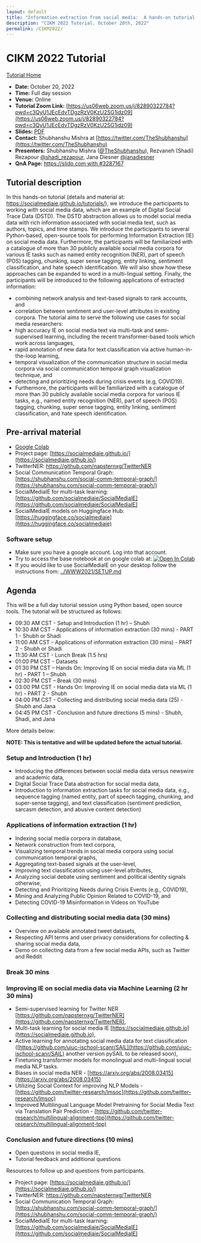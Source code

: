 ```yaml
---
layout: default
title: "Information extraction from social media:  A hands-on tutorial on tasks, data, and open source tools"
description: "CIKM 2022 Tutorial. October 20th, 2022"
permalink: /CIKM2022/
---
```


# CIKM 2022 Tutorial

[Tutorial Home](../)

* **Date:** October 20, 2022
* **Time:** Full day session
* **Venue:** Online
* **Tutorial Zoom Link:** [https://us06web.zoom.us/j/82890322784?pwd=c3QyU1JEcEdvTDgzRzV0KzU2SG1idz09](https://us06web.zoom.us/j/82890322784?pwd=c3QyU1JEcEdvTDgzRzV0KzU2SG1idz09)
* **Slides:** [PDF](./Presentation_CIKM_2022.pdf)
* **Contact:** Shubhanshu Mishra at [https://twitter.com/TheShubhanshu](https://twitter.com/TheShubhanshu)
* **Presenters:** Shubhanshu Mishra ([@TheShubhanshu](https://twitter.com/TheShubhanshu)), Rezvaneh (Shadi) Rezapour [@shadi_rezapour](https://twitter.com/shadi_rezapour), Jana Diesner [@janadiesner](https://twitter.com/janadiesner)
* **QnA Page:** [https://slido.com with #3287167](https://slido.com/3287167)


## Tutorial description

In this hands-on tutorial (details and material at: https://socialmediaie.github.io/tutorials/), we introduce the participants to working with social media data, which are an example of Digital Social Trace Data (DSTD). The DSTD abstraction allows us to model social media data with rich information associated with social media text, such as authors, topics, and time stamps. We introduce the participants to several Python-based, open-source tools for performing Information Extraction (IE) on social media data. Furthermore, the participants will be familiarized with a catalogue of more than 30 publicly available social media corpora for various IE tasks such as named entity recognition (NER), part of speech (POS) tagging, chunking, super sense tagging, entity linking, sentiment classification, and hate speech identification. We will also show how these approaches can be expanded to word in a multi-lingual setting. Finally, the participants will be introduced to the following applications of extracted information:

*	combining network analysis and text-based signals to rank accounts, and 
*	correlation between sentiment and user-level attributes in existing corpora. 
The tutorial aims to serve the following use cases for social media researchers:
*	high accuracy IE on social media text via multi-task and semi-supervised learning, including the recent transformer-based tools which work across languages, 
*	rapid annotation of new data for text classification via active human-in-the-loop learning, 
*	temporal visualization of the communication structure in social media corpora via social communication temporal graph visualization technique, and
*	detecting and prioritizing needs during crisis events (e.g, COVID19). 
*	Furthermore, the participants will be familiarized with a catalogue of more than 30 publicly available social media corpora for various IE tasks, e.g., named entity recognition (NER), part of speech (POS) tagging, chunking, super sense tagging, entity linking, sentiment classification, and hate speech identification. 

## Pre-arrival material

* [Google Colab](https://colab.research.google.com)
* Project page: [https://socialmediaie.github.io/](https://socialmediaie.github.io/)
* TwitterNER: [https://github.com/napsternxg/TwitterNER ](https://github.com/napsternxg/TwitterNER)
* Social Communication Temporal Graph: [https://shubhanshu.com/social-comm-temporal-graph/](https://shubhanshu.com/social-comm-temporal-graph/)
* SocialMediaIE for multi-task learning: [https://github.com/socialmediaie/SocialMediaIE](https://github.com/socialmediaie/SocialMediaIE)
* SocialMediaIE models on Huggingface Hub: [https://huggingface.co/socialmediaie](https://huggingface.co/socialmediaie)


### Software setup

* Make sure you have a google account. Log into that account.
* Try to access the base notebook at on google colab at: [![Open In Colab](https://colab.research.google.com/assets/colab-badge.svg)](https://colab.research.google.com/github/socialmediaie/tutorials/blob/master/docs/CIKM2022/CIKM_2022_Tutorial_SocialMediaIE.ipynb)
* If you would like to use SocialMediaIE on your desktop follow the instructions from: [../WWW2021/SETUP.md](../WWW2021/SETUP.md)


## Agenda

This will be a full day tutorial session using Python based, open source tools. The tutorial will be structured as follows:

* 09:30 AM CST - Setup and Introduction (1 hr) – Shubh
* 10:30 AM CST - Applications of information extraction (30 mins) - PART 1 - Shubh or Shadi
* 11:00 AM CST - Applications of information extraction (30 mins) - PART 2 - Shubh or Shadi
* 11:30 AM CST - Lunch Break (1.5 hrs)
* 01:00 PM CST - Datasets
* 01:30 PM CST – Hands On: Improving IE on social media data via ML (1 hr) - PART 1 – Shubh
* 02:30 PM CST – Break (30 mins)
* 03:00 PM CST - Hands On: Improving IE on social media data via ML (1 hr) - PART 2 - Shubh
* 04:00 PM CST - Collecting and distributing social media data (25) - Shubh and Jana
* 04:45 PM CST - Conclusion and future directions (5 mins) - Shubh, Shadi, and Jana

More details below:

**NOTE: This is tentative and will be updated before the actual tutorial.**

###	Setup and Introduction (1 hr)

*	Introducing the differences between social media data versus newswire and academic data, 
*	Digital Social Trace Data abstraction for social media data, 
*	Introduction to information extraction tasks for social media data, e.g., sequence tagging (named entity, part of speech tagging, chunking, and super-sense tagging), and text classification (sentiment prediction, sarcasm detection, and abusive content detection)

###	Applications of information extraction (1 hr) 
*	Indexing social media corpora in database, 
*	Network construction from text corpora, 
*	Visualizing temporal trends in social media corpora using social communication temporal graphs, 
*	Aggregating text-based signals at the user-level, 
*	Improving text classification using user-level attributes, 
*	Analyzing social debate using sentiment and political identity signals otherwise, 
*	Detecting and Prioritizing Needs during Crisis Events (e.g., COVID19), 
*	Mining and Analyzing Public Opinion Related to COVID-19, and 
*	Detecting COVID-19 Misinformation in Videos on YouTube

###	Collecting and distributing social media data (30 mins)

*	Overview on available annotated tweet datasets, 
*	Respecting API terms and user privacy considerations for collecting & sharing social media data, 
*	Demo on collecting data from a few social media APIs, such as Twitter and Reddit 

###	Break 30 mins

###	Improving IE on social media data via Machine Learning (2 hr 30 mins)

*	Semi-supervised learning for Twitter NER [https://github.com/napsternxg/TwitterNER](https://github.com/napsternxg/TwitterNER), 
*	Multi-task learning for social media IE [https://socialmediaie.github.io](https://socialmediaie.github.io), 
*	Active learning for annotating social media data for text classification ([https://github.com/uiuc-ischool-scanr/SAIL](https://github.com/uiuc-ischool-scanr/SAIL) another version pySAIL to be released soon), 
*	Finetuning transformer models for monolingual and multi-lingual social media NLP tasks. 
*	Biases in social media NER - [https://arxiv.org/abs/2008.03415](https://arxiv.org/abs/2008.03415)
*	Utilizing Social Context for improving NLP Models - [https://github.com/twitter-research/lmsoc](https://github.com/twitter-research/lmsoc)
*	Improved Multilingual Language Model Pretraining for Social Media Text via Translation Pair Prediction - [https://github.com/twitter-research/multilingual-alignment-tpp](https://github.com/twitter-research/multilingual-alignment-tpp)


###	Conclusion and future directions (10 mins)
*	Open questions in social media IE, 
*	Tutorial feedback and additional questions 


Resources to follow up and questions from participants.
* Project page: [https://socialmediaie.github.io/](https://socialmediaie.github.io/)
* TwitterNER: [https://github.com/napsternxg/TwitterNER ](https://github.com/napsternxg/TwitterNER )
* Social Communication Temporal Graph: [https://shubhanshu.com/social-comm-temporal-graph/](https://shubhanshu.com/social-comm-temporal-graph/)
* SocialMediaIE for multi-task learning: [https://github.com/socialmediaie/SocialMediaIE](https://github.com/socialmediaie/SocialMediaIE)
